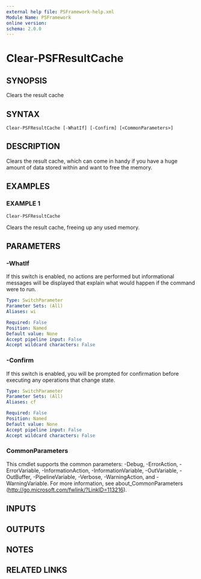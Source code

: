 ```yaml
---
external help file: PSFramework-help.xml
Module Name: PSFramework
online version:
schema: 2.0.0
---
```


# Clear-PSFResultCache

## SYNOPSIS
Clears the result cache

## SYNTAX

```
Clear-PSFResultCache [-WhatIf] [-Confirm] [<CommonParameters>]
```

## DESCRIPTION
Clears the result cache, which can come in handy if you have a huge amount of data stored within and want to free the memory.

## EXAMPLES

### EXAMPLE 1
```
Clear-PSFResultCache
```

Clears the result cache, freeing up any used memory.

## PARAMETERS

### -WhatIf
If this switch is enabled, no actions are performed but informational messages will be displayed that explain what would happen if the command were to run.

```yaml
Type: SwitchParameter
Parameter Sets: (All)
Aliases: wi

Required: False
Position: Named
Default value: None
Accept pipeline input: False
Accept wildcard characters: False
```

### -Confirm
If this switch is enabled, you will be prompted for confirmation before executing any operations that change state.

```yaml
Type: SwitchParameter
Parameter Sets: (All)
Aliases: cf

Required: False
Position: Named
Default value: None
Accept pipeline input: False
Accept wildcard characters: False
```

### CommonParameters
This cmdlet supports the common parameters: -Debug, -ErrorAction, -ErrorVariable, -InformationAction, -InformationVariable, -OutVariable, -OutBuffer, -PipelineVariable, -Verbose, -WarningAction, and -WarningVariable. For more information, see about_CommonParameters (http://go.microsoft.com/fwlink/?LinkID=113216).

## INPUTS

## OUTPUTS

## NOTES

## RELATED LINKS
